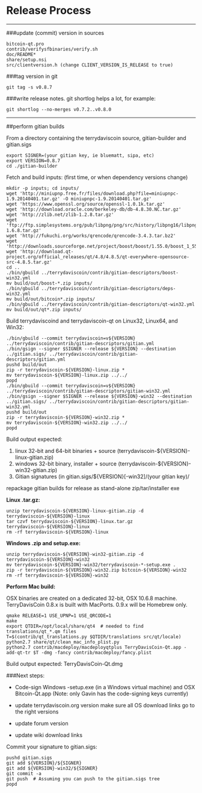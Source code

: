 Release Process
====================

* * *

###update (commit) version in sources


	bitcoin-qt.pro
	contrib/verifysfbinaries/verify.sh
	doc/README*
	share/setup.nsi
	src/clientversion.h (change CLIENT_VERSION_IS_RELEASE to true)

###tag version in git

	git tag -s v0.8.7

###write release notes. git shortlog helps a lot, for example:

	git shortlog --no-merges v0.7.2..v0.8.0

* * *

##perform gitian builds

 From a directory containing the terrydaviscoin source, gitian-builder and gitian.sigs
  
	export SIGNER=(your gitian key, ie bluematt, sipa, etc)
	export VERSION=0.8.7
	cd ./gitian-builder

 Fetch and build inputs: (first time, or when dependency versions change)

	mkdir -p inputs; cd inputs/
	wget 'http://miniupnp.free.fr/files/download.php?file=miniupnpc-1.9.20140401.tar.gz' -O miniupnpc-1.9.20140401.tar.gz'
	wget 'https://www.openssl.org/source/openssl-1.0.1k.tar.gz'
	wget 'http://download.oracle.com/berkeley-db/db-4.8.30.NC.tar.gz'
	wget 'http://zlib.net/zlib-1.2.8.tar.gz'
	wget 'ftp://ftp.simplesystems.org/pub/libpng/png/src/history/libpng16/libpng-1.6.8.tar.gz'
	wget 'http://fukuchi.org/works/qrencode/qrencode-3.4.3.tar.bz2'
	wget 'http://downloads.sourceforge.net/project/boost/boost/1.55.0/boost_1_55_0.tar.bz2'
	wget 'http://download.qt-project.org/official_releases/qt/4.8/4.8.5/qt-everywhere-opensource-src-4.8.5.tar.gz'
	cd ..
	./bin/gbuild ../terrydaviscoin/contrib/gitian-descriptors/boost-win32.yml
	mv build/out/boost-*.zip inputs/
	./bin/gbuild ../terrydaviscoin/contrib/gitian-descriptors/deps-win32.yml
	mv build/out/bitcoin*.zip inputs/
	./bin/gbuild ../terrydaviscoin/contrib/gitian-descriptors/qt-win32.yml
	mv build/out/qt*.zip inputs/

 Build terrydaviscoind and terrydaviscoin-qt on Linux32, Linux64, and Win32:
  
	./bin/gbuild --commit terrydaviscoin=v${VERSION} ../terrydaviscoin/contrib/gitian-descriptors/gitian.yml
	./bin/gsign --signer $SIGNER --release ${VERSION} --destination ../gitian.sigs/ ../terrydaviscoin/contrib/gitian-descriptors/gitian.yml
	pushd build/out
	zip -r terrydaviscoin-${VERSION}-linux.zip *
	mv terrydaviscoin-${VERSION}-linux.zip ../../
	popd
	./bin/gbuild --commit terrydaviscoin=v${VERSION} ../terrydaviscoin/contrib/gitian-descriptors/gitian-win32.yml
	./bin/gsign --signer $SIGNER --release ${VERSION}-win32 --destination ../gitian.sigs/ ../terrydaviscoin/contrib/gitian-descriptors/gitian-win32.yml
	pushd build/out
	zip -r terrydaviscoin-${VERSION}-win32.zip *
	mv terrydaviscoin-${VERSION}-win32.zip ../../
	popd

  Build output expected:

  1. linux 32-bit and 64-bit binaries + source (terrydaviscoin-${VERSION}-linux-gitian.zip)
  2. windows 32-bit binary, installer + source (terrydaviscoin-${VERSION}-win32-gitian.zip)
  3. Gitian signatures (in gitian.sigs/${VERSION}[-win32]/(your gitian key)/

repackage gitian builds for release as stand-alone zip/tar/installer exe

**Linux .tar.gz:**

	unzip terrydaviscoin-${VERSION}-linux-gitian.zip -d terrydaviscoin-${VERSION}-linux
	tar czvf terrydaviscoin-${VERSION}-linux.tar.gz terrydaviscoin-${VERSION}-linux
	rm -rf terrydaviscoin-${VERSION}-linux

**Windows .zip and setup.exe:**

	unzip terrydaviscoin-${VERSION}-win32-gitian.zip -d terrydaviscoin-${VERSION}-win32
	mv terrydaviscoin-${VERSION}-win32/terrydaviscoin-*-setup.exe .
	zip -r terrydaviscoin-${VERSION}-win32.zip bitcoin-${VERSION}-win32
	rm -rf terrydaviscoin-${VERSION}-win32

**Perform Mac build:**

  OSX binaries are created on a dedicated 32-bit, OSX 10.6.8 machine.
  TerryDavisCoin 0.8.x is built with MacPorts.  0.9.x will be Homebrew only.

	qmake RELEASE=1 USE_UPNP=1 USE_QRCODE=1
	make
	export QTDIR=/opt/local/share/qt4  # needed to find translations/qt_*.qm files
	T=$(contrib/qt_translations.py $QTDIR/translations src/qt/locale)
	python2.7 share/qt/clean_mac_info_plist.py
	python2.7 contrib/macdeploy/macdeployqtplus TerryDavisCoin-Qt.app -add-qt-tr $T -dmg -fancy contrib/macdeploy/fancy.plist

 Build output expected: TerryDavisCoin-Qt.dmg

###Next steps:

* Code-sign Windows -setup.exe (in a Windows virtual machine) and
  OSX Bitcoin-Qt.app (Note: only Gavin has the code-signing keys currently)

* update terrydaviscoin.org version
  make sure all OS download links go to the right versions

* update forum version

* update wiki download links

Commit your signature to gitian.sigs:

	pushd gitian.sigs
	git add ${VERSION}/${SIGNER}
	git add ${VERSION}-win32/${SIGNER}
	git commit -a
	git push  # Assuming you can push to the gitian.sigs tree
	popd

